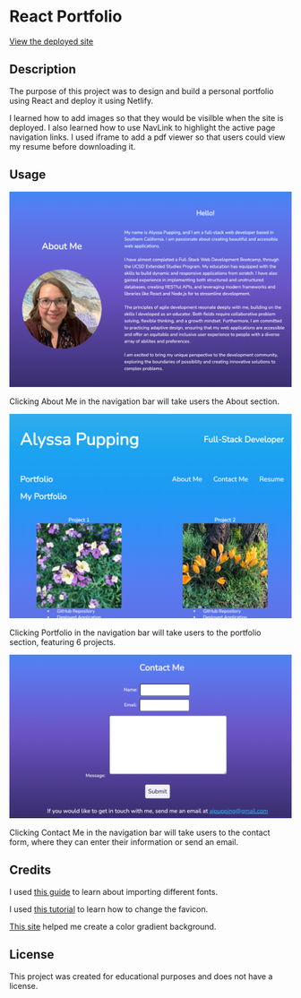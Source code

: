 # React Portfolio

[View the deployed site](https://ajp-react-portfolio.netlify.app/)

## Description 

The purpose of this project was to design and build a personal portfolio using React and deploy it using Netlify. 

I learned how to add images so that they would be visilble when the site is deployed. I also learned how to use NavLink to highlight the active page navigation links. I used iframe to add a pdf viewer so that users could view my resume before downloading it. 


## Usage 
![Image](./public/assets/images/about-screenshot.png)

Clicking About Me in the navigation bar will take users the About section.


![Image](./public/assets/images/portfolio-screenshot.png)

Clicking Portfolio in the navigation bar will take users to the portfolio section, featuring 6 projects.


![Image](./public/assets/images/contact-screenshot.png)

Clicking Contact Me in the navigation bar will take users to the contact form, where they can enter their information or send an email. 


## Credits 

I used [this guide](https://ncoughlin.com/posts/react-fonts-with-fontsource/) to learn about importing different fonts. 

I used [this tutorial](https://medium.com/@leahcardoz/how-to-change-the-favicon-title-of-your-react-app-in-5-minutes-9163e023b8d2) to learn how to change the favicon. 

[This site](https://mycolor.space/gradient3?ori=to+bottom&hex=%233FAEEE&hex2=%237D62EA&hex3=%23362A69&submit=submit) helped me create a color gradient background. 

## License

This project was created for educational purposes and does not have a license. 